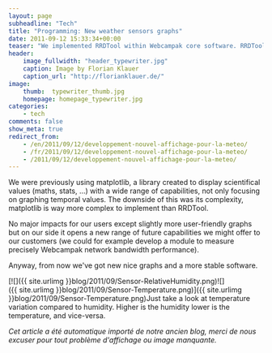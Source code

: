 ```yaml
---
layout: page
subheadline: "Tech"
title: "Programming: New weather sensors graphs"
date: 2011-09-12 15:33:34+00:00
teaser: "We implemented RRDTool within Webcampak core software. RRDTool is well-known network (not only) graphing tool used by large network monitoring software (Nagios/Centreon being one of them)."
header:
    image_fullwidth: "header_typewriter.jpg"
    caption: Image by Florian Klauer
    caption_url: "http://florianklauer.de/"
image:
    thumb:  typewriter_thumb.jpg
    homepage: homepage_typewriter.jpg
categories:
    - tech
comments: false
show_meta: true
redirect_from:
    - /en/2011/09/12/developpement-nouvel-affichage-pour-la-meteo/
    - /fr/2011/09/12/developpement-nouvel-affichage-pour-la-meteo/
    - /2011/09/12/developpement-nouvel-affichage-pour-la-meteo/
---
```

We were previously using matplotlib, a library created to display scientifical values (maths, stats, ...) with a wide range of capabilities, not only focusing on graphing temporal values. The downside of this was its complexity, matplotlib is way more complex to implement than RRDTool.

No major impacts for our users except slightly more user-friendly graphs but on our side it opens a new range of future capabilities we might offer to our customers (we could for example develop a module to measure precisely Webcampak network bandwidth performance).

Anyway, from now we've got new nice graphs and a more stable software.

[![]({{ site.urlimg }}blog/2011/09/Sensor-RelativeHumidity.png)![]({{ site.urlimg }}blog/2011/09/Sensor-Temperature.png)]({{ site.urlimg }}blog/2011/09/Sensor-Temperature.png)Just take a look at temperature variation compared to humidity. Higher is the humidity lower is the temperature, and vice-versa.

_Cet article a été automatique importé de notre ancien blog, merci de nous excuser pour tout problème d'affichage ou image manquante._
